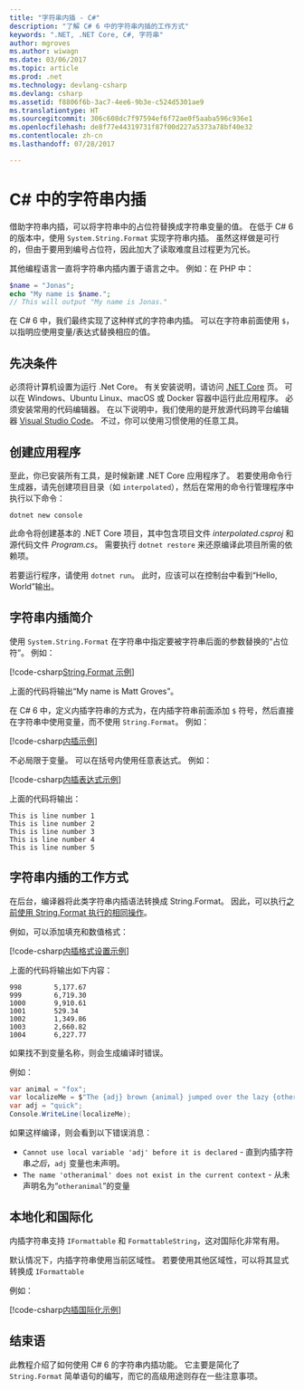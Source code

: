 ```yaml
---
title: "字符串内插 - C#"
description: "了解 C# 6 中的字符串内插的工作方式"
keywords: ".NET, .NET Core, C#, 字符串"
author: mgroves
ms.author: wiwagn
ms.date: 03/06/2017
ms.topic: article
ms.prod: .net
ms.technology: devlang-csharp
ms.devlang: csharp
ms.assetid: f8806f6b-3ac7-4ee6-9b3e-c524d5301ae9
ms.translationtype: HT
ms.sourcegitcommit: 306c608dc7f97594ef6f72ae0f5aaba596c936e1
ms.openlocfilehash: de8f77e44319731f87f00d227a5373a78bf40e32
ms.contentlocale: zh-cn
ms.lasthandoff: 07/28/2017

---
```


# <a name="string-interpolation-in-c"></a>C# 中的字符串内插 #

借助字符串内插，可以将字符串中的占位符替换成字符串变量的值。 在低于 C# 6 的版本中，使用 `System.String.Format` 实现字符串内插。 虽然这样做是可行的，但由于要用到编号占位符，因此加大了读取难度且过程更为冗长。

其他编程语言一直将字符串内插内置于语言之中。 例如：在 PHP 中：

```php
$name = "Jonas";
echo "My name is $name.";
// This will output "My name is Jonas."
```

在 C# 6 中，我们最终实现了这种样式的字符串内插。 可以在字符串前面使用 `$`，以指明应使用变量/表达式替换相应的值。

## <a name="prerequisites"></a>先决条件
必须将计算机设置为运行 .Net Core。 有关安装说明，请访问 [.NET Core](https://www.microsoft.com/net/core) 页。
可以在 Windows、Ubuntu Linux、macOS 或 Docker 容器中运行此应用程序。 必须安装常用的代码编辑器。 在以下说明中，我们使用的是开放源代码跨平台编辑器 [Visual Studio Code](https://code.visualstudio.com/)。 不过，你可以使用习惯使用的任意工具。

## <a name="create-the-application"></a>创建应用程序

至此，你已安装所有工具，是时候新建 .NET Core 应用程序了。 若要使用命令行生成器，请先创建项目目录（如 `interpolated`），然后在常用的命令行管理程序中执行以下命令：

```
dotnet new console
```

此命令将创建基本的 .NET Core 项目，其中包含项目文件 *interpolated.csproj* 和源代码文件 *Program.cs*。 需要执行 `dotnet restore` 来还原编译此项目所需的依赖项。

若要运行程序，请使用 `dotnet run`。 此时，应该可以在控制台中看到“Hello, World”输出。

## <a name="intro-to-string-interpolation"></a>字符串内插简介

使用 `System.String.Format` 在字符串中指定要被字符串后面的参数替换的“占位符”。 例如：

[!code-csharp[String.Format 示例](../../../samples/snippets/csharp/new-in-6/string-interpolation.cs#StringFormatExample)]  

上面的代码将输出“My name is Matt Groves”。

在 C# 6 中，定义内插字符串的方式为，在内插字符串前面添加 `$` 符号，然后直接在字符串中使用变量，而不使用 `String.Format`。 例如：

[!code-csharp[内插示例](../../../samples/snippets/csharp/new-in-6/string-interpolation.cs#InterpolationExample)]  

不必局限于变量。 可以在括号内使用任意表达式。 例如：

[!code-csharp[内插表达式示例](../../../samples/snippets/csharp/new-in-6/string-interpolation.cs#InterpolationExpressionExample)]  

上面的代码将输出：

```
This is line number 1
This is line number 2
This is line number 3
This is line number 4
This is line number 5
```

## <a name="how-string-interpolation-works"></a>字符串内插的工作方式

在后台，编译器将此类字符串内插语法转换成 String.Format。 因此，可以执行[之前使用 String.Format 执行的相同操作](https://msdn.microsoft.com/en-us/library/dwhawy9k(v=vs.110).aspx)。

例如，可以添加填充和数值格式：

[!code-csharp[内插格式设置示例](../../../samples/snippets/csharp/new-in-6/string-interpolation.cs#InterpolationFormattingExample)]  

上面的代码将输出如下内容：

```
998        5,177.67
999        6,719.30
1000       9,910.61
1001       529.34
1002       1,349.86
1003       2,660.82
1004       6,227.77
```

如果找不到变量名称，则会生成编译时错误。

例如：

```csharp
var animal = "fox";
var localizeMe = $"The {adj} brown {animal} jumped over the lazy {otheranimal}";
var adj = "quick";
Console.WriteLine(localizeMe);
```

如果这样编译，则会看到以下错误消息：
 
* `Cannot use local variable 'adj' before it is declared` - 直到内插字符串*之后*，`adj` 变量也未声明。
* `The name 'otheranimal' does not exist in the current context` - 从未声明名为“`otheranimal`”的变量

## <a name="localization-and-internationalization"></a>本地化和国际化

内插字符串支持 `IFormattable` 和 `FormattableString`，这对国际化非常有用。

默认情况下，内插字符串使用当前区域性。 若要使用其他区域性，可以将其显式转换成 `IFormattable`

例如：

[!code-csharp[内插国际化示例](../../../samples/snippets/csharp/new-in-6/string-interpolation.cs#InterpolationInternationalizationExample)]  

## <a name="conclusion"></a>结束语 

此教程介绍了如何使用 C# 6 的字符串内插功能。 它主要是简化了 `String.Format` 简单语句的编写，而它的高级用途则存在一些注意事项。

